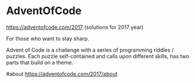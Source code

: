 # AdventOfCode
https://adventofcode.com/2017 (solutions for 2017 year)

For those who want to stay sharp.

Advent of Code is a challenge with a series of programming riddles / puzzles.
Each puzzle self-contained and calls upon different skills, has two parts that build on a theme.

#about
https://adventofcode.com/2017/about

